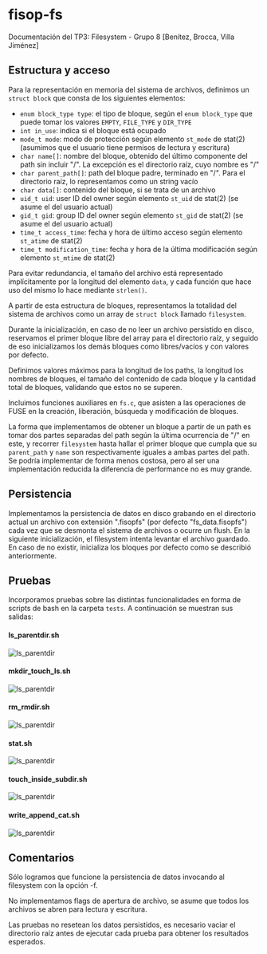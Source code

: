 # fisop-fs

Documentación del TP3: Filesystem - Grupo 8 [Benítez, Brocca, Villa Jiménez]

## Estructura y acceso

Para la representación en memoria del sistema de archivos, definimos un `struct block` que consta de los siguientes elementos:
- `enum block_type type`: el tipo de bloque, según el `enum block_type` que puede tomar los valores `EMPTY`, `FILE_TYPE` y `DIR_TYPE`
- `int in_use`: indica si el bloque está ocupado
- `mode_t mode`: modo de protección según elemento `st_mode` de stat(2) (asumimos que el usuario tiene permisos de lectura y escritura)
- `char name[]`: nombre del bloque, obtenido del último componente del path sin incluir "/". La excepción es el directorio raíz, cuyo nombre es "/"
- `char parent_path[]`: path del bloque padre, terminado en "/". Para el directorio raíz, lo representamos como un string vacío
- `char data[]`: contenido del bloque, si se trata de un archivo
- `uid_t uid`: user ID del owner según elemento `st_uid` de stat(2) (se asume el del usuario actual)
- `gid_t gid`: group ID del owner según elemento `st_gid` de stat(2) (se asume el del usuario actual)
- `time_t access_time`: fecha y hora de último acceso según elemento `st_atime` de stat(2)
- `time_t modification_time`: fecha y hora de la última modificación según elemento `st_mtime` de stat(2)

Para evitar redundancia, el tamaño del archivo está representado implícitamente por la longitud del elemento `data`, y cada función que hace uso del mismo lo hace mediante `strlen()`.

A partir de esta estructura de bloques, representamos la totalidad del sistema de archivos como un array de `struct block` llamado `filesystem`.

Durante la inicialización, en caso de no leer un archivo persistido en disco, reservamos el primer bloque libre del array para el directorio raíz, y seguido de eso inicializamos los demás bloques como libres/vacíos y con valores por defecto.

Definimos valores máximos para la longitud de los paths, la longitud los nombres de bloques, el tamaño del contenido de cada bloque y la cantidad total de bloques, validando que estos no se superen.

Incluimos funciones auxiliares en `fs.c`, que asisten a las operaciones de FUSE en la creación, liberación, búsqueda y modificación de bloques.

La forma que implementamos de obtener un bloque a partir de un path es tomar dos partes separadas del path según la última ocurrencia de "/" en este, y recorrer `filesystem` hasta hallar el primer bloque que cumpla que su `parent_path` y `name` son respectivamente iguales a ambas partes del path. Se podría implementar de forma menos costosa, pero al ser una implementación reducida la diferencia de performance no es muy grande.

## Persistencia

Implementamos la persistencia de datos en disco grabando en el directorio actual un archivo con extensión ".fisopfs" (por defecto "fs_data.fisopfs") cada vez que se desmonta el sistema de archivos o ocurre un flush. En la siguiente inicialización, el filesystem intenta levantar el archivo guardado. En caso de no existir, inicializa los bloques por defecto como se describió anteriormente.

## Pruebas
Incorporamos pruebas sobre las distintas funcionalidades en forma de scripts de bash en la carpeta `tests`. A continuación se muestran sus salidas:

#### ls_parentdir.sh
![ls_parentdir](/fisopfs/images/ls_parentdir.png)

#### mkdir_touch_ls.sh
![ls_parentdir](/fisopfs/images/mkdir_touch_ls.png)

#### rm_rmdir.sh
![ls_parentdir](/fisopfs/images/rm_rmdir.png)

#### stat.sh
![ls_parentdir](/fisopfs/images/stat.png)

#### touch_inside_subdir.sh
![ls_parentdir](/fisopfs/images/touch_inside_subdir.png)

#### write_append_cat.sh
![ls_parentdir](/fisopfs/images/write_append_cat.png)

## Comentarios

Sólo logramos que funcione la persistencia de datos invocando al filesystem con la opción -f.

No implementamos flags de apertura de archivo, se asume que todos los archivos se abren para lectura y escritura.

Las pruebas no resetean los datos persistidos, es necesario vaciar el directorio raíz antes de ejecutar cada prueba para obtener los resultados esperados.

